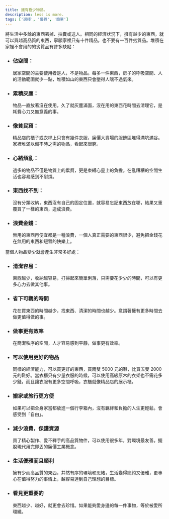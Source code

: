 ```yaml
---
title: 擁有極少物品。
description: less is more.
tags: ['選擇', '優質', '簡單']
---
```

將生活中多餘的東西丟掉、拍賣或送人。相同的經濟狀況下，擁有越少的東西，就可以買越高品質的東西，寧願家裡只有十件精品，也不要有一百件劣質品。堆積在家裡不會用的的劣質品有許多缺點：
- ### 佔空間：
    居家空間的主要使用者是人，不是物品。每多一件東西，房子的呼吸空間、人的活動範圍就少一點，堆積如山的東西只會壓得人喘不過氣來。

- ### 累積灰塵：
    物品一直放著沒在使用，久了就灰塵滿面，沒在用的東西花時間去清理它，是耗費心力又無意義的事。

- ### 像貧民窟：
    精品店的櫃子或衣桿上只會有幾件衣服，廉價大賣場的服飾區堆得滿坑滿谷。家裡堆滿以備不時之需的物品，看起來很窮。

- ### 心緒煩亂：
    過多的物品不僅是物質上的累贅，更是束縛心靈上的負擔。在亂糟糟的空間生活也容易感到不耐煩。

- ### 東西找不到：
    沒有分類收納，東西沒有自己的固定位置，就容易忘記東西放在哪，結果又重覆買了一樣的東西，造成浪費。

- ### 浪費金錢：
    無用的東西再便宜都是一種浪費，一個人真正需要的東西很少，避免把金錢花在無用的東西和短暫的快樂上。

當個人物品變少就會產生非常多好處：

- ### 清潔容易：
    東西越少，收納越容易，打掃起來簡單俐落，只需要花少少的時間，可以有更多心力去做其他事。

- ### 省下可觀的時間
    花在買東西的時間越少，找東西、清潔的時間也越少。意謂著擁有更多時間去做更值得做的事。

- ### 做事更有效率
    在簡潔秩序的空間，人才容易感到平靜，做事更有效率。

- ### 可以使用更好的物品
    同樣的經濟能力，可以買更好的東西，買兩雙 5000 元的鞋，比買五雙 2000 元的鞋好。當衣櫃只有少量衣服的時候，可以使用高級原木的衣架也不需花多少錢，而且讓衣服有更多空間呼吸，衣櫃就像精品店的展示櫃。

- ### 搬家或旅行更方便
    如果可以把全身家當都放進一個行李箱內，沒有羈絆和負擔的人生更輕鬆。會感受到「自由」。

- ### 減少浪費，保護資源
    買了精心製作、愛不釋手的高品質物件，可以使用很多年，對環境最友善。擺脫現代用完即丟的廉價工業概念。

- ### 生活優雅而且順利
    擁有少而高品質的東西，井然有序的環境和思緒，生活變得簡約又優雅，更專心在值得努力的事情上，越容易達到自己理想的目標。

- ### 看見更重要的
    東西越少、越好，就更會去珍惜。如果能夠愛身邊的每一件事物，等於被愛所環繞。
